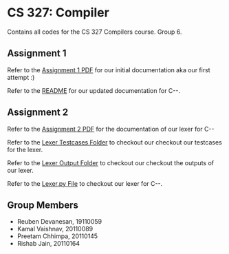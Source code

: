 # CS 327: Compiler

Contains all codes for the CS 327 Compilers course. Group 6.

## Assignment 1

Refer to the [Assignment 1 PDF](https://github.com/IITGN-CS327-2024/our-own-compiler-com-piler-t6/blob/main/Assignment%201/Compilers_Assignment_1.pdf) for our initial documentation aka our first attempt :)

Refer to the [README](https://github.com/IITGN-CS327-2024/our-own-compiler-com-piler-t6/blob/main/Assignment%201/README.md) for our updated documentation for C--.

## Assignment 2

Refer to the [Assignment 2 PDF](https://github.com/IITGN-CS327-2024/our-own-compiler-com-piler-t6/blob/main/Assignment%202/Compilers_Assignment_2.pdf) for the documentation of our lexer for C--

Refer to the [Lexer Testcases Folder](https://github.com/IITGN-CS327-2024/our-own-compiler-com-piler-t6/tree/main/Assignment%202/lexer_testcases) to checkout our checkout our testcases for the lexer.

Refer to the [Lexer Output Folder](https://github.com/IITGN-CS327-2024/our-own-compiler-com-piler-t6/tree/main/Assignment%202/lexer_output) to checkout our checkout the outputs of our lexer.

Refer to the [Lexer.py File](https://github.com/IITGN-CS327-2024/our-own-compiler-com-piler-t6/blob/main/Assignment%202/Lexer.py) to checkout our lexer for C--.


## Group Members

- Reuben Devanesan, 19110059
- Kamal Vaishnav, 20110089
- Preetam Chhimpa, 20110145
- Rishab Jain, 20110164
